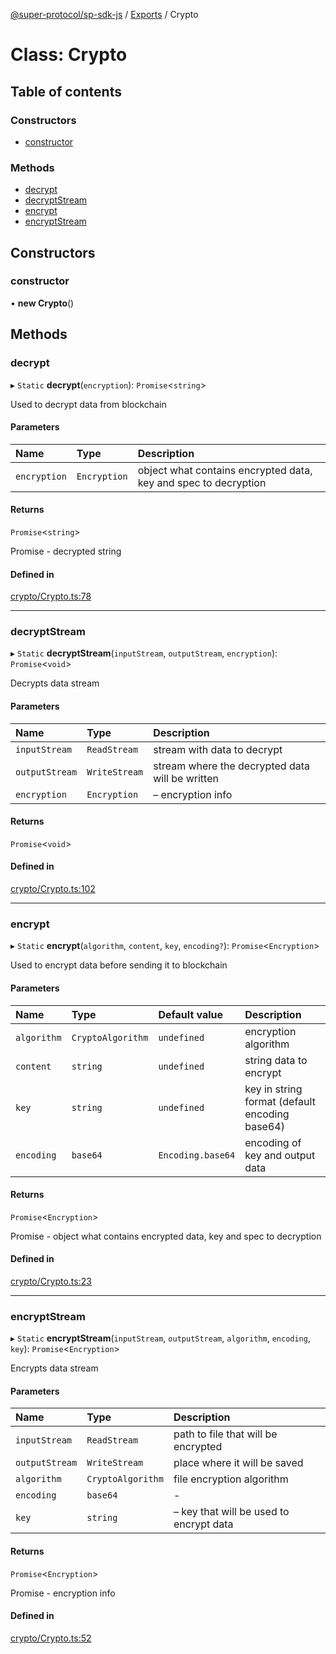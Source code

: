 [@super-protocol/sp-sdk-js](../README.md) / [Exports](../modules.md) / Crypto

# Class: Crypto

## Table of contents

### Constructors

- [constructor](Crypto.md#constructor)

### Methods

- [decrypt](Crypto.md#decrypt)
- [decryptStream](Crypto.md#decryptstream)
- [encrypt](Crypto.md#encrypt)
- [encryptStream](Crypto.md#encryptstream)

## Constructors

### constructor

• **new Crypto**()

## Methods

### decrypt

▸ `Static` **decrypt**(`encryption`): `Promise`<`string`\>

Used to decrypt data from blockchain

#### Parameters

| Name | Type | Description |
| :------ | :------ | :------ |
| `encryption` | `Encryption` | object what contains encrypted data, key and spec to decryption |

#### Returns

`Promise`<`string`\>

Promise<string> - decrypted string

#### Defined in

[crypto/Crypto.ts:78](https://github.com/Super-Protocol/sp-sdk-js/blob/92112b5/src/crypto/Crypto.ts#L78)

___

### decryptStream

▸ `Static` **decryptStream**(`inputStream`, `outputStream`, `encryption`): `Promise`<`void`\>

Decrypts data stream

#### Parameters

| Name | Type | Description |
| :------ | :------ | :------ |
| `inputStream` | `ReadStream` | stream with data to decrypt |
| `outputStream` | `WriteStream` | stream where the decrypted data will be written |
| `encryption` | `Encryption` | – encryption info |

#### Returns

`Promise`<`void`\>

#### Defined in

[crypto/Crypto.ts:102](https://github.com/Super-Protocol/sp-sdk-js/blob/92112b5/src/crypto/Crypto.ts#L102)

___

### encrypt

▸ `Static` **encrypt**(`algorithm`, `content`, `key`, `encoding?`): `Promise`<`Encryption`\>

Used to encrypt data before sending it to blockchain

#### Parameters

| Name | Type | Default value | Description |
| :------ | :------ | :------ | :------ |
| `algorithm` | `CryptoAlgorithm` | `undefined` | encryption algorithm |
| `content` | `string` | `undefined` | string data to encrypt |
| `key` | `string` | `undefined` | key in string format (default encoding base64) |
| `encoding` | `base64` | `Encoding.base64` | encoding of key and output data |

#### Returns

`Promise`<`Encryption`\>

Promise<Encryption> - object what contains encrypted data, key and spec to decryption

#### Defined in

[crypto/Crypto.ts:23](https://github.com/Super-Protocol/sp-sdk-js/blob/92112b5/src/crypto/Crypto.ts#L23)

___

### encryptStream

▸ `Static` **encryptStream**(`inputStream`, `outputStream`, `algorithm`, `encoding`, `key`): `Promise`<`Encryption`\>

Encrypts data stream

#### Parameters

| Name | Type | Description |
| :------ | :------ | :------ |
| `inputStream` | `ReadStream` | path to file that will be encrypted |
| `outputStream` | `WriteStream` | place where it will be saved |
| `algorithm` | `CryptoAlgorithm` | file encryption algorithm |
| `encoding` | `base64` | - |
| `key` | `string` | – key that will be used to encrypt data |

#### Returns

`Promise`<`Encryption`\>

Promise<Encryption> - encryption info

#### Defined in

[crypto/Crypto.ts:52](https://github.com/Super-Protocol/sp-sdk-js/blob/92112b5/src/crypto/Crypto.ts#L52)
